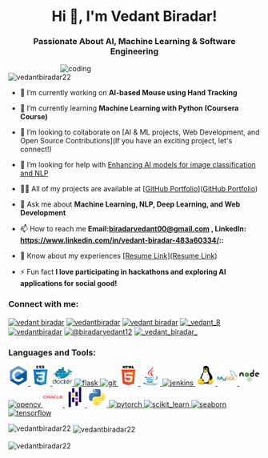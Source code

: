 <h1 align="center">Hi 👋, I'm Vedant Biradar!</h1>
<h3 align="center">Passionate About AI, Machine Learning & Software Engineering</h3>
<img align="right" alt="coding" width="400" src="https://user-images.githubusercontent.com/74038190/212750672-2f3f2b50-c84f-4ed8-a60a-849ae69ff9df.gif"
<p align="left"> <img src="https://komarev.com/ghpvc/?username=vedantbiradar22&label=Profile%20views&color=0e75b6&style=flat" alt="vedantbiradar22" /> </p>

- 🔭 I’m currently working on **AI-based Mouse using Hand Tracking**

- 🌱 I’m currently learning **Machine Learning with Python (Coursera Course)**

- 👯 I’m looking to collaborate on [AI & ML projects, Web Development, and Open Source Contributions](If you have an exciting project, let's connect!)

- 🤝 I’m looking for help with [Enhancing AI models for image classification and NLP](https://github.com/VedantBiradar22/-CNN-Plastic-Waste-Classification/blob/main/wasteclassification_RMS.ipynb)

- 👨‍💻 All of my projects are available at [[GitHub Portfolio](https://github.com/VedantBiradar22)]([GitHub Portfolio](https://github.com/VedantBiradar22))

- 💬 Ask me about **Machine Learning, NLP, Deep Learning, and Web Development**

- 📫 How to reach me **Email:biradarvedant00@gmail.com , LinkedIn: https://www.linkedin.com/in/vedant-biradar-483a60334/::**

- 📄 Know about my experiences [[Resume Link](https://drive.google.com/file/d/1i_Obqe0TPocYObI4C0rGV2jtLUQ_KQHQ/view?usp=drive_link)]([Resume Link](https://drive.google.com/file/d/1i_Obqe0TPocYObI4C0rGV2jtLUQ_KQHQ/view?usp=drive_link))

- ⚡ Fun fact **I love participating in hackathons and exploring AI applications for social good!**

<h3 align="left">Connect with me:</h3>
<p align="left">
<a href="https://linkedin.com/in/vedant biradar" target="blank"><img align="center" src="https://raw.githubusercontent.com/rahuldkjain/github-profile-readme-generator/master/src/images/icons/Social/linked-in-alt.svg" alt="vedant biradar" height="30" width="40" /></a>
<a href="https://kaggle.com/vedantbiradar" target="blank"><img align="center" src="https://raw.githubusercontent.com/rahuldkjain/github-profile-readme-generator/master/src/images/icons/Social/kaggle.svg" alt="vedantbiradar" height="30" width="40" /></a>
<a href="https://fb.com/vedant biradar" target="blank"><img align="center" src="https://raw.githubusercontent.com/rahuldkjain/github-profile-readme-generator/master/src/images/icons/Social/facebook.svg" alt="vedant biradar" height="30" width="40" /></a>
<a href="https://instagram.com/_vedant_8" target="blank"><img align="center" src="https://raw.githubusercontent.com/rahuldkjain/github-profile-readme-generator/master/src/images/icons/Social/instagram.svg" alt="_vedant_8" height="30" width="40" /></a>
<a href="https://www.codechef.com/users/vedantbiradar" target="blank"><img align="center" src="https://cdn.jsdelivr.net/npm/simple-icons@3.1.0/icons/codechef.svg" alt="vedantbiradar" height="30" width="40" /></a>
<a href="https://www.hackerrank.com/@biradarvedant12" target="blank"><img align="center" src="https://raw.githubusercontent.com/rahuldkjain/github-profile-readme-generator/master/src/images/icons/Social/hackerrank.svg" alt="@biradarvedant12" height="30" width="40" /></a>
<a href="https://www.leetcode.com/_vedant_biradar_" target="blank"><img align="center" src="https://raw.githubusercontent.com/rahuldkjain/github-profile-readme-generator/master/src/images/icons/Social/leet-code.svg" alt="_vedant_biradar_" height="30" width="40" /></a>
</p>

<h3 align="left">Languages and Tools:</h3>
<p align="left"> <a href="https://www.cprogramming.com/" target="_blank" rel="noreferrer"> <img src="https://raw.githubusercontent.com/devicons/devicon/master/icons/c/c-original.svg" alt="c" width="40" height="40"/> </a> <a href="https://www.w3schools.com/css/" target="_blank" rel="noreferrer"> <img src="https://raw.githubusercontent.com/devicons/devicon/master/icons/css3/css3-original-wordmark.svg" alt="css3" width="40" height="40"/> </a> <a href="https://www.docker.com/" target="_blank" rel="noreferrer"> <img src="https://raw.githubusercontent.com/devicons/devicon/master/icons/docker/docker-original-wordmark.svg" alt="docker" width="40" height="40"/> </a> <a href="https://flask.palletsprojects.com/" target="_blank" rel="noreferrer"> <img src="https://www.vectorlogo.zone/logos/pocoo_flask/pocoo_flask-icon.svg" alt="flask" width="40" height="40"/> </a> <a href="https://git-scm.com/" target="_blank" rel="noreferrer"> <img src="https://www.vectorlogo.zone/logos/git-scm/git-scm-icon.svg" alt="git" width="40" height="40"/> </a> <a href="https://www.w3.org/html/" target="_blank" rel="noreferrer"> <img src="https://raw.githubusercontent.com/devicons/devicon/master/icons/html5/html5-original-wordmark.svg" alt="html5" width="40" height="40"/> </a> <a href="https://www.java.com" target="_blank" rel="noreferrer"> <img src="https://raw.githubusercontent.com/devicons/devicon/master/icons/java/java-original.svg" alt="java" width="40" height="40"/> </a> <a href="https://www.jenkins.io" target="_blank" rel="noreferrer"> <img src="https://www.vectorlogo.zone/logos/jenkins/jenkins-icon.svg" alt="jenkins" width="40" height="40"/> </a> <a href="https://www.linux.org/" target="_blank" rel="noreferrer"> <img src="https://raw.githubusercontent.com/devicons/devicon/master/icons/linux/linux-original.svg" alt="linux" width="40" height="40"/> </a> <a href="https://www.mysql.com/" target="_blank" rel="noreferrer"> <img src="https://raw.githubusercontent.com/devicons/devicon/master/icons/mysql/mysql-original-wordmark.svg" alt="mysql" width="40" height="40"/> </a> <a href="https://nodejs.org" target="_blank" rel="noreferrer"> <img src="https://raw.githubusercontent.com/devicons/devicon/master/icons/nodejs/nodejs-original-wordmark.svg" alt="nodejs" width="40" height="40"/> </a> <a href="https://opencv.org/" target="_blank" rel="noreferrer"> <img src="https://www.vectorlogo.zone/logos/opencv/opencv-icon.svg" alt="opencv" width="40" height="40"/> </a> <a href="https://www.oracle.com/" target="_blank" rel="noreferrer"> <img src="https://raw.githubusercontent.com/devicons/devicon/master/icons/oracle/oracle-original.svg" alt="oracle" width="40" height="40"/> </a> <a href="https://pandas.pydata.org/" target="_blank" rel="noreferrer"> <img src="https://raw.githubusercontent.com/devicons/devicon/2ae2a900d2f041da66e950e4d48052658d850630/icons/pandas/pandas-original.svg" alt="pandas" width="40" height="40"/> </a> <a href="https://www.python.org" target="_blank" rel="noreferrer"> <img src="https://raw.githubusercontent.com/devicons/devicon/master/icons/python/python-original.svg" alt="python" width="40" height="40"/> </a> <a href="https://pytorch.org/" target="_blank" rel="noreferrer"> <img src="https://www.vectorlogo.zone/logos/pytorch/pytorch-icon.svg" alt="pytorch" width="40" height="40"/> </a> <a href="https://scikit-learn.org/" target="_blank" rel="noreferrer"> <img src="https://upload.wikimedia.org/wikipedia/commons/0/05/Scikit_learn_logo_small.svg" alt="scikit_learn" width="40" height="40"/> </a> <a href="https://seaborn.pydata.org/" target="_blank" rel="noreferrer"> <img src="https://seaborn.pydata.org/_images/logo-mark-lightbg.svg" alt="seaborn" width="40" height="40"/> </a> <a href="https://www.tensorflow.org" target="_blank" rel="noreferrer"> <img src="https://www.vectorlogo.zone/logos/tensorflow/tensorflow-icon.svg" alt="tensorflow" width="40" height="40"/> </a> </p>

<p><img align="left" src="https://github-readme-stats.vercel.app/api/top-langs?username=vedantbiradar22&show_icons=true&locale=en&layout=compact" alt="vedantbiradar22" /></p>

<p>&nbsp;<img align="center" src="https://github-readme-stats.vercel.app/api?username=vedantbiradar22&show_icons=true&locale=en" alt="vedantbiradar22" /></p>

<p><img align="center" src="https://github-readme-streak-stats.herokuapp.com/?user=vedantbiradar22&" alt="vedantbiradar22" /></p>

